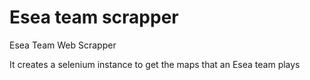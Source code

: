 # Esea team scrapper

Esea Team Web Scrapper

It creates a selenium instance to get the maps that an Esea team plays 
